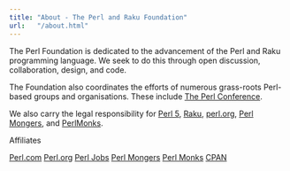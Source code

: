 ```yaml
---
title: "About - The Perl and Raku Foundation"
url:   "/about.html"
---
```

The Perl Foundation is dedicated to the advancement of the Perl and Raku
programming language. We seek to do this through open discussion,
collaboration, design, and code.

The Foundation also coordinates the efforts of numerous grass-roots Perl-based
groups and organisations. These include [The Perl
Conference](https://perlconference.us/).

We also carry the legal responsibility
for [Perl 5](http://www.perl.org/get.html), [Raku](http://dev.perl.org/perl6/), [perl.org](http://www.perl.org/), [Perl Mongers](http://www.pm.org/), and [PerlMonks](http://www.perlmonks.org/).

Affiliates

[Perl.com](http://www.perl.com/)
[Perl.org](http://www.perl.org/)
[Perl Jobs](http://jobs.perl.org/)
[Perl Mongers](http://www.pm.org/)
[Perl Monks](http://perlmonks.org/)
[CPAN](http://www.cpan.org/)
